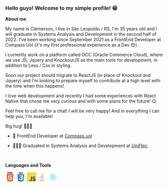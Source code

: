 ### Hello guys! Welcome to my simple profile! 😁

**About me**

My name is Clémerson, I live in São Leopoldo / RS, I'm 35 years old and I will graduate in Systems Analysis and Development in the second half of 2022. I've been working since September 2021 as a FrontEnd Developer at Compass Uol (it's my first professional experience as a Dev 😍) .

I currently work on a platform called OCC (Oracle Commerce Cloud), where we use JS, Jquery and KnockoutJS as the main tools for development, in addition to Less / Css in styling.

Soon our project should migrate to ReactJS (in place of Knockout and Jquery) and I'm looking to prepare myself to contribute at a high level with the time when this happens!

I love web development and recently I had some experiences with React Native that chose me very curious and with some plans for the future! 😉

Feel free to call me for a chat! I will be very happy! And in everything I can help you, I'm available!

Big hug! 🚀🚀🚀

- 💼 FrontEnd Developer at [Compass.uol](https://compass.uol/)

- 👨🏼‍🎓 Graduated in Systems Analysis and Development at [UniFtec](https://www.ftec.com.br/)
 
<br>

**Languages and Tools**

<code><img height="30" src="https://raw.githubusercontent.com/github/explore/5c058a388828bb5fde0bcafd4bc867b5bb3f26f3/topics/html/html.png"></code>
<code><img height="30" src="https://raw.githubusercontent.com/github/explore/80688e429a7d4ef2fca1e82350fe8e3517d3494d/topics/css/css.png"></code>
<code><img height="30" src="https://raw.githubusercontent.com/github/explore/80688e429a7d4ef2fca1e82350fe8e3517d3494d/topics/javascript/javascript.png"></code>
<code><img height="30" src="https://raw.githubusercontent.com/github/explore/80688e429a7d4ef2fca1e82350fe8e3517d3494d/topics/java/java.png"></code>
<code><img height="30" src="https://raw.githubusercontent.com/github/explore/80688e429a7d4ef2fca1e82350fe8e3517d3494d/topics/react/react.png"></code>
<br>
<br>
<br>
 <!-- <div align="center">
  <a href="https://github.com/clemersonbp">
  <img height="280em" src="https://github-readme-stats.vercel.app/api?username=clemersonbp&show_icons=true&theme=dracula&include_all_commits=true&count_private=true"/>
<img height="160em" src="https://github-readme-stats.vercel.app/api/top-langs/?username=clemersonbp&layout=compact&langs_count=7&theme=dracula"/> 
</div> -->
